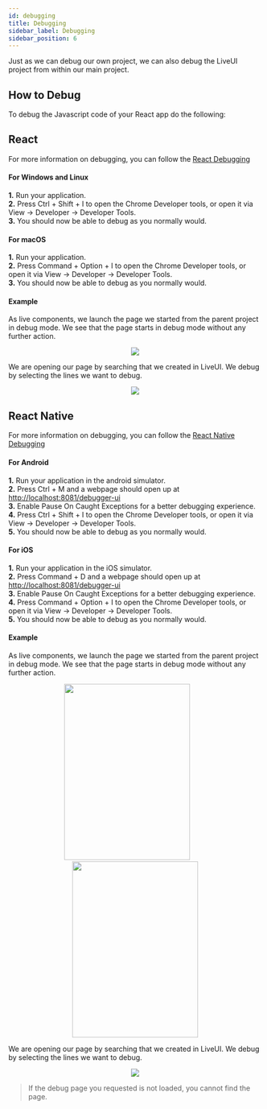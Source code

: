 ```yaml
---
id: debugging
title: Debugging
sidebar_label: Debugging
sidebar_position: 6
---
```


Just as we can debug our own project, we can also debug the LiveUI project from within our main project.


## How to Debug

To debug the Javascript code of your React app do the following:

## React

For more information on debugging, you can follow the [React Debugging](https://reactjs.org/docs/design-principles.html#debugging)

#### For Windows and Linux

**1.** Run your application.    
**2.** Press Ctrl + Shift + I to open the Chrome Developer tools, or open it via View -> Developer -> Developer Tools.  
**3.** You should now be able to debug as you normally would.

#### For macOS

**1.** Run your application.    
**2.** Press Command + Option + I to open the Chrome Developer tools, or open it via View -> Developer -> Developer Tools.  
**3.** You should now be able to debug as you normally would.

#### Example

As live components, we launch the page we started from the parent project in debug mode. We see that the page starts in debug mode without any further action.

 <p align="center">
<img src="../img/debugreactss.png" />
</p>
We are opening our page by searching that we created in LiveUI.
We debug by selecting the lines we want to debug.

<p align="center">
<img src="../img/reactdebug.png"/>
</p>


## React Native

For more information on debugging, you can follow the [React Native Debugging](https://reactnative.dev/docs/debugging.html)

#### For Android

**1.** Run your application in the android simulator.   
**2.** Press Ctrl + M and a webpage should open up at [http://localhost:8081/debugger-ui](http://localhost:8081/debugger-ui)    
**3.** Enable Pause On Caught Exceptions for a better debugging experience.     
**4.** Press Ctrl + Shift + I to open the Chrome Developer tools, or open it via View -> Developer -> Developer Tools.  
**5.** You should now be able to debug as you normally would.

#### For iOS

**1.** Run your application in the iOS simulator.   
**2.** Press Command + D and a webpage should open up at [http://localhost:8081/debugger-ui](http://localhost:8081/debugger-ui)     
**3.** Enable Pause On Caught Exceptions for a better debugging experience.     
**4.** Press Command + Option + I to open the Chrome Developer tools, or open it via View -> Developer -> Developer Tools.  
**5.** You should now be able to debug as you normally would.

#### Example

As live components, we launch the page we started from the parent project in debug mode. We see that the page starts in debug mode without any further action.

 <p align="center">
<img src="../img/loginscreen.png" width="250" height="350" />
&emsp;&emsp;
<img src="../img/child-login-debug.png" width="250" height="350" />
</p>
We are opening our page by searching that we created in LiveUI.
We debug by selecting the lines we want to debug.

<p align="center">
<img src="../img//child-login-debug-chrome.png"/>
</p>

> If the debug page you requested is not loaded, you cannot find the page.